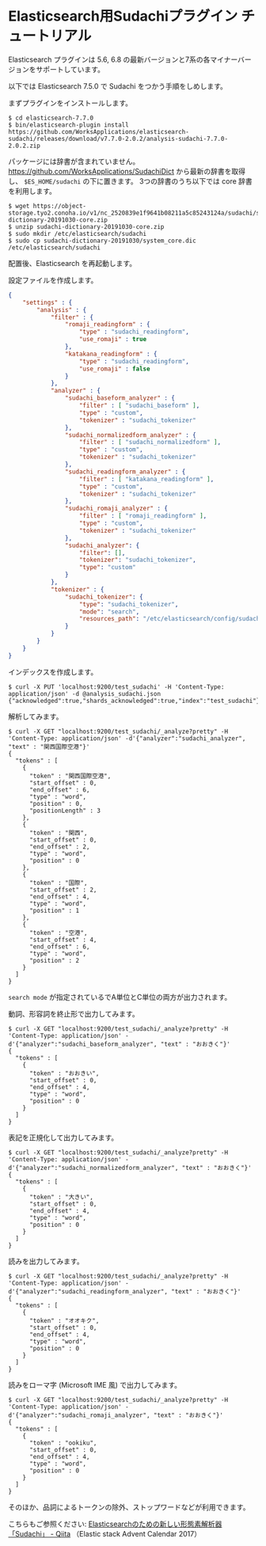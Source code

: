 # Elasticsearch用Sudachiプラグイン チュートリアル

Elasticsearch プラグインは 5.6, 6.8 の最新バージョンと7系の各マイナーバージョンをサポートしています。

以下では Elasticsearch 7.5.0 で Sudachi をつかう手順をしめします。
 
まずプラグインをインストールします。 

```
$ cd elasticsearch-7.7.0
$ bin/elasticsearch-plugin install https://github.com/WorksApplications/elasticsearch-sudachi/releases/download/v7.7.0-2.0.2/analysis-sudachi-7.7.0-2.0.2.zip
```

パッケージには辞書が含まれていません。https://github.com/WorksApplications/SudachiDict から最新の辞書を取得し、 `$ES_HOME/sudachi` の下に置きます。 3つの辞書のうち以下では core 辞書を利用します。

```
$ wget https://object-storage.tyo2.conoha.io/v1/nc_2520839e1f9641b08211a5c85243124a/sudachi/sudachi-dictionary-20191030-core.zip
$ unzip sudachi-dictionary-20191030-core.zip
$ sudo mkdir /etc/elasticsearch/sudachi
$ sudo cp sudachi-dictionary-20191030/system_core.dic /etc/elasticsearch/sudachi
```

配置後、Elasticsearch を再起動します。

設定ファイルを作成します。 

```json:analysis_sudachi.json
{
    "settings" : {
        "analysis" : {
            "filter" : {
                "romaji_readingform" : {
                    "type" : "sudachi_readingform",
                    "use_romaji" : true
                },
                "katakana_readingform" : {
                    "type" : "sudachi_readingform",
                    "use_romaji" : false
                }
            },
            "analyzer" : {
                "sudachi_baseform_analyzer" : {
                    "filter" : [ "sudachi_baseform" ],
                    "type" : "custom",
                    "tokenizer" : "sudachi_tokenizer"
                },
                "sudachi_normalizedform_analyzer" : {
                    "filter" : [ "sudachi_normalizedform" ],
                    "type" : "custom",
                    "tokenizer" : "sudachi_tokenizer"
                },
                "sudachi_readingform_analyzer" : {
                    "filter" : [ "katakana_readingform" ],
                    "type" : "custom",
                    "tokenizer" : "sudachi_tokenizer"
                },
                "sudachi_romaji_analyzer" : {
                    "filter" : [ "romaji_readingform" ],
                    "type" : "custom",
                    "tokenizer" : "sudachi_tokenizer"
                },
                "sudachi_analyzer": {
                    "filter": [],
                    "tokenizer": "sudachi_tokenizer",
                    "type": "custom"
                }
            },
            "tokenizer" : {
                "sudachi_tokenizer": {
                    "type": "sudachi_tokenizer",
                    "mode": "search",
                    "resources_path": "/etc/elasticsearch/config/sudachi"
                }
            }
        }
    }
}
```

インデックスを作成します。 

```
$ curl -X PUT 'localhost:9200/test_sudachi' -H 'Content-Type: application/json' -d @analysis_sudachi.json
{"acknowledged":true,"shards_acknowledged":true,"index":"test_sudachi"}
```

解析してみます。 

```
$ curl -X GET "localhost:9200/test_sudachi/_analyze?pretty" -H 'Content-Type: application/json' -d'{"analyzer":"sudachi_analyzer", "text" : "関西国際空港"}'
{
  "tokens" : [
    {
      "token" : "関西国際空港",
      "start_offset" : 0,
      "end_offset" : 6,
      "type" : "word",
      "position" : 0,
      "positionLength" : 3
    },
    {
      "token" : "関西",
      "start_offset" : 0,
      "end_offset" : 2,
      "type" : "word",
      "position" : 0
    },
    {
      "token" : "国際",
      "start_offset" : 2,
      "end_offset" : 4,
      "type" : "word",
      "position" : 1
    },
    {
      "token" : "空港",
      "start_offset" : 4,
      "end_offset" : 6,
      "type" : "word",
      "position" : 2
    }
  ]
}
```

`search mode` が指定されているでA単位とC単位の両方が出力されます。

動詞、形容詞を終止形で出力してみます。 

```
$ curl -X GET "localhost:9200/test_sudachi/_analyze?pretty" -H 'Content-Type: application/json' -d'{"analyzer":"sudachi_baseform_analyzer", "text" : "おおきく"}'
{
  "tokens" : [
    {
      "token" : "おおきい",
      "start_offset" : 0,
      "end_offset" : 4,
      "type" : "word",
      "position" : 0
    }
  ]
}
```

表記を正規化して出力してみます。 

```
$ curl -X GET "localhost:9200/test_sudachi/_analyze?pretty" -H 'Content-Type: application/json' -d'{"analyzer":"sudachi_normalizedform_analyzer", "text" : "おおきく"}'
{
  "tokens" : [
    {
      "token" : "大きい",
      "start_offset" : 0,
      "end_offset" : 4,
      "type" : "word",
      "position" : 0
    }
  ]
}
```

読みを出力してみます。 

```
$ curl -X GET "localhost:9200/test_sudachi/_analyze?pretty" -H 'Content-Type: application/json' -d'{"analyzer":"sudachi_readingform_analyzer", "text" : "おおきく"}'
{
  "tokens" : [
    {
      "token" : "オオキク",
      "start_offset" : 0,
      "end_offset" : 4,
      "type" : "word",
      "position" : 0
    }
  ]
}
```

読みをローマ字 (Microsoft IME 風) で出力してみます。

```
$ curl -X GET "localhost:9200/test_sudachi/_analyze?pretty" -H 'Content-Type: application/json' -d'{"analyzer":"sudachi_romaji_analyzer", "text" : "おおきく"}'
{
  "tokens" : [
    {
      "token" : "ookiku",
      "start_offset" : 0,
      "end_offset" : 4,
      "type" : "word",
      "position" : 0
    }
  ]
}
```

そのほか、品詞によるトークンの除外、ストップワードなどが利用できます。

こちらもご参照ください: [Elasticsearchのための新しい形態素解析器 「Sudachi」 - Qiita](https://qiita.com/sorami/items/99604ef105f13d2d472b) （Elastic stack Advent Calendar 2017）
